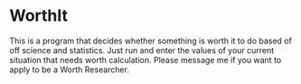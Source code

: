 # WorthIt
This is a program that decides whether something is worth it to do based of off science and statistics. Just run and enter the values of your current situation that needs worth calculation. Please message me if you want to apply to be a Worth Researcher.
